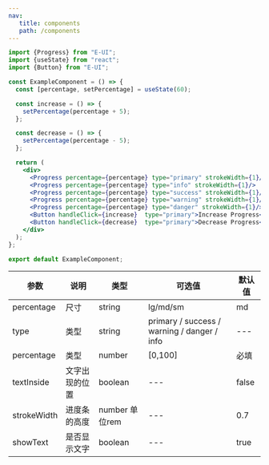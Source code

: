 ```yaml
---
nav:
   title: components
   path: /components
---
```


```jsx
import {Progress} from "E-UI";
import {useState} from "react";
import {Button} from "E-UI";

const ExampleComponent = () => {
  const [percentage, setPercentage] = useState(60);

  const increase = () => {
    setPercentage(percentage + 5);
  };

  const decrease = () => {
    setPercentage(percentage - 5);
  };

  return (
    <div>
      <Progress percentage={percentage} type="primary" strokeWidth={1}/>
      <Progress percentage={percentage} type="info" strokeWidth={1}/>
      <Progress percentage={percentage} type="success" strokeWidth={1}/>
      <Progress percentage={percentage} type="warning" strokeWidth={1}/>
      <Progress percentage={percentage} type="danger" strokeWidth={1}/>
      <Button handleClick={increase}  type="primary">Increase Progress</Button>
      <Button handleClick={decrease}  type="primary">Decrease Progress</Button>
    </div>
  );
};

export default ExampleComponent;

```

| 参数         | 说明      | 类型           | 可选值                                         | 默认值   |
|------------|---------|--------------|---------------------------------------------|-------|
| percentage | 尺寸      | string       | lg/md/sm                                    | md    |
| type       | 类型      | string       | primary / success / warning / danger / info | ---   |
| percentage | 类型      | number       | [0,100]                                     | 必填    |
| textInside       | 文字出现的位置 | boolean      | ---                                         | false |
| strokeWidth       | 进度条的高度  | number 单位rem | ---                                         | 0.7   |
| showText       | 是否显示文字  | boolean      | ---                                         | true  |

